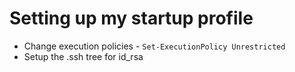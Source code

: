 # Setting up my startup profile

* Change execution policies - `Set-ExecutionPolicy Unrestricted`
* Setup the .ssh tree for id_rsa 

